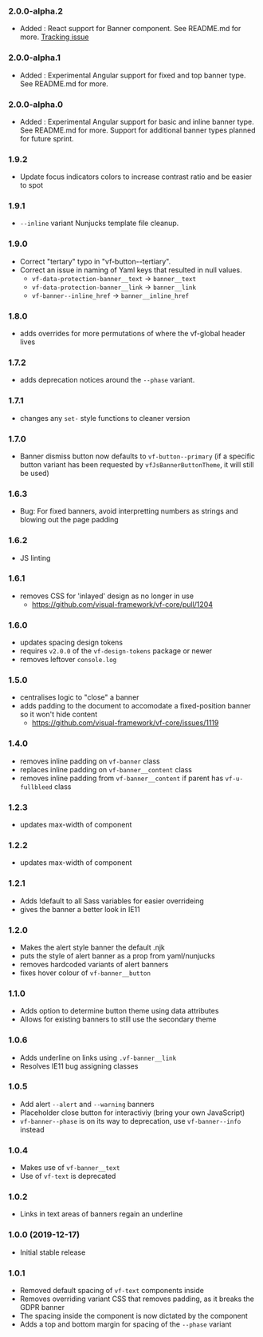 ### 2.0.0-alpha.2

* Added : React support for Banner component. See README.md for more. [Tracking issue](https://github.com/visual-framework/vf-core/issues/1878)

### 2.0.0-alpha.1

* Added : Experimental Angular support for fixed and top banner type. See README.md for more.

### 2.0.0-alpha.0

* Added : Experimental Angular support for basic and inline banner type. See README.md for more. Support for additional banner types planned for future sprint.

### 1.9.2

* Update focus indicators colors to increase contrast ratio and be easier to spot

### 1.9.1

* `--inline` variant Nunjucks template file cleanup.

### 1.9.0

* Correct "tertary" typo in "vf-button--tertiary".
* Correct an issue in naming of Yaml keys that resulted in null values.
  * `vf-data-protection-banner__text` -> `banner__text`
  * `vf-data-protection-banner__link` -> `banner__link`
  * `vf-banner--inline_href` -> `banner__inline_href`

### 1.8.0

* adds overrides for more permutations of where the vf-global header lives

### 1.7.2

* adds deprecation notices around the `--phase` variant.

### 1.7.1

* changes any `set-` style functions to cleaner version

### 1.7.0

* Banner dismiss button now defaults to `vf-button--primary` (if a specific button variant has been requested by `vfJsBannerButtonTheme`, it will still be used)

### 1.6.3

* Bug: For fixed banners, avoid interpretting numbers as strings and blowing out the page padding

### 1.6.2

* JS linting

### 1.6.1

* removes CSS for 'inlayed' design as no longer in use
  * https://github.com/visual-framework/vf-core/pull/1204

### 1.6.0

* updates spacing design tokens
* requires `v2.0.0` of the `vf-design-tokens` package or newer
* removes leftover `console.log`

### 1.5.0

* centralises logic to "close" a banner
* adds padding to the document to accomodate a fixed-position banner so it won't hide content
  - https://github.com/visual-framework/vf-core/issues/1119

### 1.4.0

* removes inline padding on `vf-banner` class
* replaces inline padding on `vf-banner__content` class
* removes inline padding from `vf-banner__content` if parent has `vf-u-fullbleed` class

### 1.2.3

* updates max-width of component

### 1.2.2

* updates max-width of component

### 1.2.1

* Adds !default to all Sass variables for easier overrideing
* gives the banner a better look in IE11

### 1.2.0

* Makes the alert style banner the default .njk
* puts the style of alert banner as a prop from yaml/nunjucks
* removes hardcoded variants of alert banners
* fixes hover colour of `vf-banner__button`

### 1.1.0

* Adds option to determine button theme using data attributes
* Allows for existing banners to still use the secondary theme

### 1.0.6

* Adds underline on links using `.vf-banner__link`
* Resolves IE11 bug assigning classes

### 1.0.5

* Add alert `--alert` and `--warning` banners
* Placeholder close button for interactiviy (bring your own JavaScript)
* `vf-banner--phase` is on its way to deprecation, use `vf-banner--info` instead

### 1.0.4

* Makes use of `vf-banner__text`
* Use of `vf-text` is deprecated

### 1.0.2

* Links in text areas of banners regain an underline

### 1.0.0 (2019-12-17)

* Initial stable release

### 1.0.1

* Removed default spacing of `vf-text` components inside
* Removes overriding variant CSS that removes padding, as it breaks the GDPR banner
* The spacing inside the component is now dictated by the component
* Adds a top and bottom margin for spacing of the `--phase` variant
